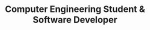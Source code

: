 ---
title: 'Computer Engineering Student & Software Developer'
excerpt: 'Hi! My name is Mehr and I''m a fourth year engineering student at the University of Waterloo. I''m a full-stack developer currently seeking internship opportunities for September - December 2023. Check out some of my projects below, or take a look at the contact section to reach out or learn more about me!'
coverImage: '/assets/blog/a_first/cover-modified.jpg'
githubLink:
    url: 'www.google.com'
---